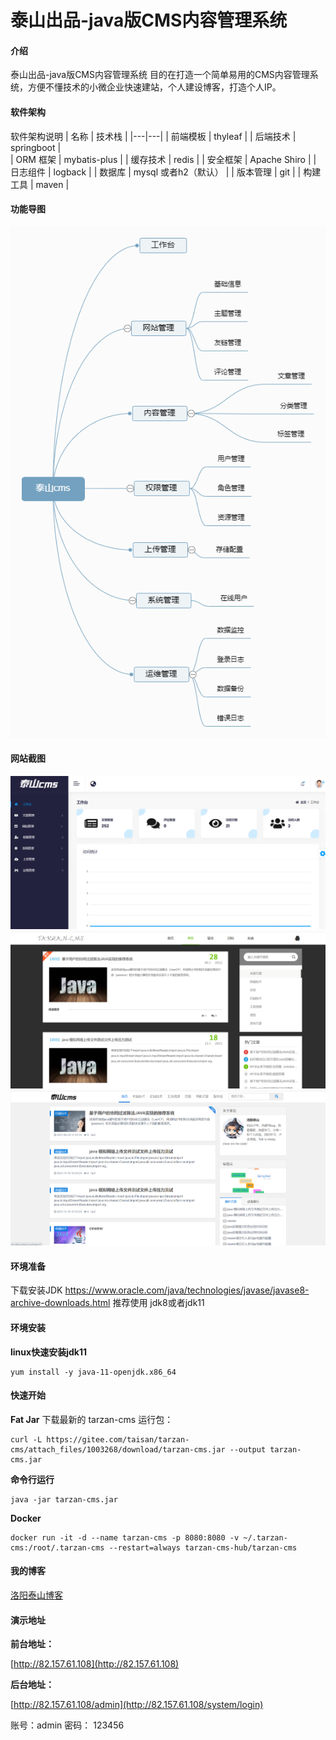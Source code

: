 # 泰山出品-java版CMS内容管理系统

#### 介绍
泰山出品-java版CMS内容管理系统
目的在打造一个简单易用的CMS内容管理系统，方便不懂技术的小微企业快速建站，个人建设博客，打造个人IP。

#### 软件架构

软件架构说明
| 名称  |  技术栈  |
|---|---|
| 前端模板  |   thyleaf |
| 后端技术  |  springboot  |  
| ORM 框架  |  mybatis-plus  | 
| 缓存技术  |  redis  |
| 安全框架  | Apache Shiro  |
|  日志组件 |   logback |
|  数据库 |  mysql 或者h2（默认） |
| 版本管理  |   git |
| 构建工具  |  maven |



#### 功能导图
![输入图片说明](%E6%B3%B0%E5%B1%B1cms.png)
#### 网站截图
![输入图片说明](admin.png)
![输入图片说明](theme1.png)
![输入图片说明](theme2.png)
#### 环境准备
下载安装JDK
https://www.oracle.com/java/technologies/javase/javase8-archive-downloads.html
推荐使用 jdk8或者jdk11

#### 环境安装
**linux快速安装jdk11**
```
yum install -y java-11-openjdk.x86_64 
```
#### 快速开始

 **Fat Jar** 
下载最新的 tarzan-cms 运行包：

```
curl -L https://gitee.com/taisan/tarzan-cms/attach_files/1003268/download/tarzan-cms.jar --output tarzan-cms.jar
```
 **命令行运行** 

```
java -jar tarzan-cms.jar
```
 **Docker** 

```
docker run -it -d --name tarzan-cms -p 8080:8080 -v ~/.tarzan-cms:/root/.tarzan-cms --restart=always tarzan-cms-hub/tarzan-cms
```

#### 我的博客

[洛阳泰山博客](http://https://blog.csdn.net/weixin_40986713)

#### 演示地址

**前台地址：**

[http://82.157.61.108](http://82.157.61.108)

**后台地址：**

[http://82.157.61.108/admin](http://82.157.61.108/system/login)


账号：admin 密码： 123456
